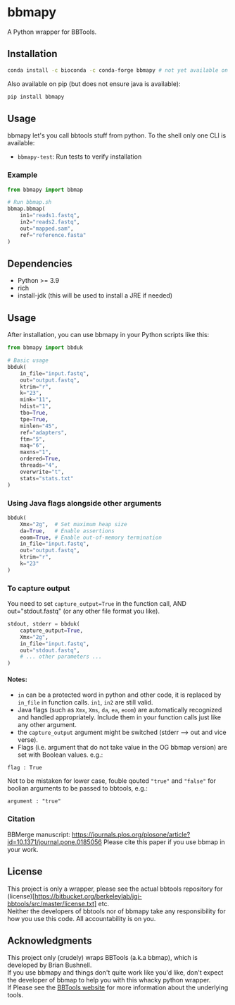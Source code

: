 # bbmapy

A Python wrapper for BBTools.

## Installation

```bash
conda install -c bioconda -c conda-forge bbmapy # not yet available on conda-forge
```  
Also available on pip (but does not ensure java is available):
```bash
pip install bbmapy
```

## Usage

bbmapy let's you call bbtools stuff from python. To the shell only one CLI is available:  
- `bbmapy-test`: Run tests to verify installation

### Example

```python
from bbmapy import bbmap

# Run bbmap.sh
bbmap.bbmap(
    in1="reads1.fastq",
    in2="reads2.fastq",
    out="mapped.sam",
    ref="reference.fasta"
)
```

## Dependencies

- Python >= 3.9
- rich
- install-jdk (this will be used to install a JRE if needed)

## Usage

After installation, you can use bbmapy in your Python scripts like this:

```python
from bbmapy import bbduk

# Basic usage
bbduk(
    in_file="input.fastq",
    out="output.fastq",
    ktrim="r",
    k="23",
    mink="11",
    hdist="1",
    tbo=True,
    tpe=True,
    minlen="45",
    ref="adapters",
    ftm="5",
    maq="6",
    maxns="1",
    ordered=True,
    threads="4",
    overwrite="t",
    stats="stats.txt"
)
```
### Using Java flags alongside other arguments
```python
bbduk(
    Xmx="2g",  # Set maximum heap size
    da=True,   # Enable assertions
    eoom=True, # Enable out-of-memory termination
    in_file="input.fastq",
    out="output.fastq",
    ktrim="r",
    k="23"
)
```

### To capture output
You need to set `capture_output=True` in the function call, AND out="stdout.fastq" (or any other file format you like). 
```python
stdout, stderr = bbduk(
    capture_output=True,
    Xmx="2g",
    in_file="input.fastq",
    out="stdout.fastq",
    # ... other parameters ...
)
```

#### Notes:
 * `in` can be a protected word in python and other code, it is replaced by `in_file` in function calls. `in1`, `in2` are still valid.
 * Java flags (such as `Xmx`, `Xms`, `da`, `ea`, `eoom`) are automatically recognized and handled appropriately. Include them in your function calls just like any other argument.
 * the `capture_output` argument might be switched (stderr --> out and vice verse). 
 * Flags (i.e. argument that do not take value in the OG bbmap version) are set with Boolean values. e.g.:
 ``` 
 flag : True
 ```
 Not to be mistaken for lower case, fouble qouted `"true"` and `"false"` for boolian arguments to be passed to bbtools, e.g.:
 ```
 argument : "true"
 ```
 
### Citation
BBMerge manuscript: https://journals.plos.org/plosone/article?id=10.1371/journal.pone.0185056
Please cite this paper if you use bbmap in your work.



## License

This project is only a wrapper, please see the actual bbtools repository for (license)[https://bitbucket.org/berkeleylab/jgi-bbtools/src/master/license.txt] etc.  
Neither the developers of bbtools nor of bbmapy take any responsibility for how you use this code. All accountability is on you.

## Acknowledgments

This project only (crudely) wraps BBTools (a.k.a bbmap), which is developed by Brian Bushnell.  
If you use bbmapy and things don't quite work like you'd like, don't expect the developer of bbmap to help you with this whacky python wrapper.  
If 
Please see the [BBTools website](https://jgi.doe.gov/data-and-tools/bbtools/) for more information about the underlying tools.  